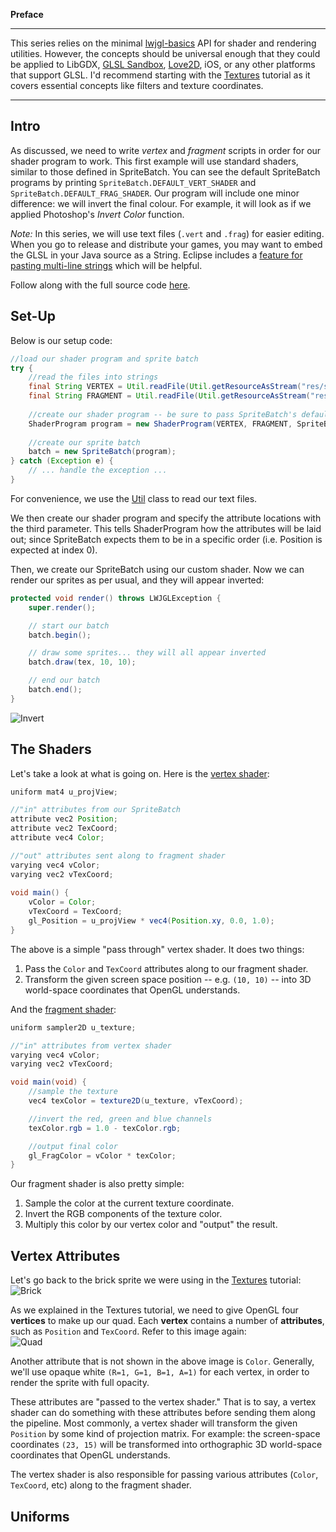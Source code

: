 **Preface**

***

This series relies on the minimal [lwjgl-basics](https://github.com/mattdesl/lwjgl-basics) API for shader and rendering utilities. However, the concepts should be universal enough that they could be applied to LibGDX, [GLSL Sandbox](http://glsl.heroku.com/), [Love2D](https://love2d.org/), iOS, or any other platforms that support GLSL. I'd recommend starting with the [Textures](https://github.com/mattdesl/lwjgl-basics/wiki/Textures) tutorial as it covers essential concepts like filters and texture coordinates. 

***

## Intro

As discussed, we need to write *vertex* and *fragment* scripts in order for our shader program to work. This first example will use standard shaders, similar to those defined in SpriteBatch. You can see the default SpriteBatch programs by printing `SpriteBatch.DEFAULT_VERT_SHADER` and `SpriteBatch.DEFAULT_FRAG_SHADER`. Our program will include one minor difference: we will invert the final colour. For example, it will look as if we applied Photoshop's *Invert Color* function.

*Note:* In this series, we will use text files (`.vert` and `.frag`) for easier editing. When you go to release and distribute your games, you may want to embed the GLSL in your Java source as a String. Eclipse includes a [feature for pasting multi-line strings](http://www.vasanth.in/2009/03/10/eclipse-tip-escape-text-when-pasting/) which will be helpful.

Follow along with the full source code [here](https://github.com/mattdesl/lwjgl-basics/blob/master/test/mdesl/test/shadertut/ShaderLesson1.java).

## Set-Up

Below is our setup code:
```java
//load our shader program and sprite batch
try {
	//read the files into strings
	final String VERTEX = Util.readFile(Util.getResourceAsStream("res/shadertut/lesson1.vert"));
	final String FRAGMENT = Util.readFile(Util.getResourceAsStream("res/shadertut/lesson1.frag"));
	
	//create our shader program -- be sure to pass SpriteBatch's default attributes!
	ShaderProgram program = new ShaderProgram(VERTEX, FRAGMENT, SpriteBatch.ATTRIBUTES);
	
	//create our sprite batch
	batch = new SpriteBatch(program);
} catch (Exception e) { 
	// ... handle the exception ... 
}
```

For convenience, we use the [Util](https://github.com/mattdesl/lwjgl-basics/blob/master/test/mdesl/test/Util.java) class to read our text files.

We then create our shader program and specify the attribute locations with the third parameter. This tells ShaderProgram how the attributes will be laid out; since SpriteBatch expects them to be in a specific order (i.e. Position is expected at index 0). 

Then, we create our SpriteBatch using our custom shader. Now we can render our sprites as per usual, and they will appear inverted:

```java
protected void render() throws LWJGLException {
	super.render();

	// start our batch
	batch.begin();

	// draw some sprites... they will all appear inverted
	batch.draw(tex, 10, 10);

	// end our batch
	batch.end();
}
```

![Invert](http://i.imgur.com/CdA4o.png)


## The Shaders

Let's take a look at what is going on. Here is the [vertex shader](https://github.com/mattdesl/lwjgl-basics/blob/master/test/res/shadertut/lesson1.vert):
```java
uniform mat4 u_projView;

//"in" attributes from our SpriteBatch
attribute vec2 Position;
attribute vec2 TexCoord;
attribute vec4 Color;

//"out" attributes sent along to fragment shader
varying vec4 vColor;
varying vec2 vTexCoord;
 
void main() {
	vColor = Color;
	vTexCoord = TexCoord;
	gl_Position = u_projView * vec4(Position.xy, 0.0, 1.0);
}
```

The above is a simple "pass through" vertex shader. It does two things:
1. Pass the `Color` and `TexCoord` attributes along to our fragment shader.
2. Transform the given screen space position -- e.g. `(10, 10)` -- into 3D world-space coordinates that OpenGL understands.

And the [fragment shader](https://github.com/mattdesl/lwjgl-basics/blob/master/test/res/shadertut/lesson1.frag):
```java
uniform sampler2D u_texture;

//"in" attributes from vertex shader
varying vec4 vColor;
varying vec2 vTexCoord;

void main(void) {
	//sample the texture
	vec4 texColor = texture2D(u_texture, vTexCoord);

	//invert the red, green and blue channels
	texColor.rgb = 1.0 - texColor.rgb;

	//output final color
	gl_FragColor = vColor * texColor;
}
```

Our fragment shader is also pretty simple:
1. Sample the color at the current texture coordinate. 
2. Invert the RGB components of the texture color.
3. Multiply this color by our vertex color and "output" the result.



## Vertex Attributes

Let's go back to the brick sprite we were using in the [Textures](https://github.com/mattdesl/lwjgl-basics/wiki/Textures) tutorial:  
![Brick](http://i.imgur.com/IGn1g.png)

As we explained in the Textures tutorial, we need to give OpenGL four **vertices** to make up our quad. Each **vertex** contains a number of **attributes**, such as `Position` and `TexCoord`. Refer to this image again:  
![Quad](http://i.imgur.com/fkzfb.png)

Another attribute that is not shown in the above image is `Color`. Generally, we'll use opaque white `(R=1, G=1, B=1, A=1)` for each vertex, in order to render the sprite with full opacity.

These attributes are "passed to the vertex shader." That is to say, a vertex shader can do something with these attributes before sending them along the pipeline. Most commonly, a vertex shader will transform the given `Position` by some kind of projection matrix. For example: the screen-space coordinates `(23, 15)` will be transformed into orthographic 3D world-space coordinates that OpenGL understands.

The vertex shader is also responsible for passing various attributes (`Color`, `TexCoord`, etc) along to the fragment shader. 

## Uniforms
